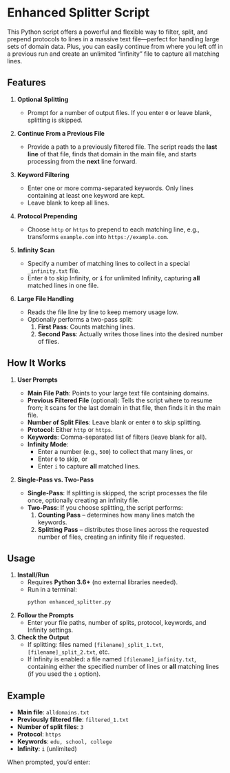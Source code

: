 # Enhanced Splitter Script

This Python script offers a powerful and flexible way to filter, split, and prepend protocols to lines in a massive text file—perfect for handling large sets of domain data. Plus, you can easily continue from where you left off in a previous run and create an unlimited “infinity” file to capture all matching lines.

## Features

1. **Optional Splitting**  
   - Prompt for a number of output files. If you enter `0` or leave blank, splitting is skipped.

2. **Continue From a Previous File**  
   - Provide a path to a previously filtered file. The script reads the **last line** of that file, finds that domain in the main file, and starts processing from the **next** line forward.

3. **Keyword Filtering**  
   - Enter one or more comma-separated keywords. Only lines containing at least one keyword are kept.  
   - Leave blank to keep all lines.

4. **Protocol Prepending**  
   - Choose `http` or `https` to prepend to each matching line, e.g., transforms `example.com` into `https://example.com`.

5. **Infinity Scan**  
   - Specify a number of matching lines to collect in a special `_infinity.txt` file.  
   - Enter `0` to skip Infinity, or **`i`** for unlimited Infinity, capturing **all** matched lines in one file.

6. **Large File Handling**  
   - Reads the file line by line to keep memory usage low.  
   - Optionally performs a two-pass split:
     1. **First Pass**: Counts matching lines.
     2. **Second Pass**: Actually writes those lines into the desired number of files.

## How It Works

1. **User Prompts**  
   - **Main File Path**: Points to your large text file containing domains.  
   - **Previous Filtered File** (optional): Tells the script where to resume from; it scans for the last domain in that file, then finds it in the main file.  
   - **Number of Split Files**: Leave blank or enter `0` to skip splitting.  
   - **Protocol**: Either `http` or `https`.  
   - **Keywords**: Comma-separated list of filters (leave blank for all).  
   - **Infinity Mode**:  
     - Enter a number (e.g., `500`) to collect that many lines, or  
     - Enter `0` to skip, or  
     - Enter `i` to capture **all** matched lines.

2. **Single-Pass vs. Two-Pass**  
   - **Single-Pass**: If splitting is skipped, the script processes the file once, optionally creating an infinity file.  
   - **Two-Pass**: If you choose splitting, the script performs:  
     1. **Counting Pass** – determines how many lines match the keywords.  
     2. **Splitting Pass** – distributes those lines across the requested number of files, creating an infinity file if requested.

## Usage

1. **Install/Run**  
   - Requires **Python 3.6+** (no external libraries needed).  
   - Run in a terminal:  
     ```bash
     python enhanced_splitter.py
     ```
2. **Follow the Prompts**  
   - Enter your file paths, number of splits, protocol, keywords, and Infinity settings.  
3. **Check the Output**  
   - If splitting: files named `[filename]_split_1.txt`, `[filename]_split_2.txt`, etc.  
   - If Infinity is enabled: a file named `[filename]_infinity.txt`, containing either the specified number of lines or **all** matching lines (if you used the `i` option).

## Example

- **Main file**: `alldomains.txt`  
- **Previously filtered file**: `filtered_1.txt`  
- **Number of split files**: `3`  
- **Protocol**: `https`  
- **Keywords**: `edu, school, college`  
- **Infinity**: `i` (unlimited)  

When prompted, you’d enter:
